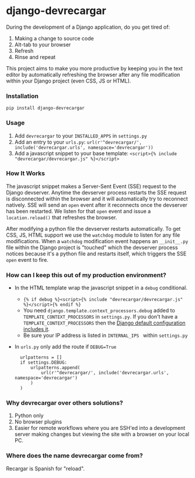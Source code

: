 # django-devrecargar #
During the development of a Django application, do you get tired of:

1. Making a change to source code
1. Alt-tab to your browser
1. Refresh
1. Rinse and repeat

This project aims to make you more productive by keeping you in the text editor by automatically refreshing the browser after any file modification within your Django project (even CSS, JS or HTML).

### Installation ###
`pip install django-devrecargar`

### Usage ###

1. Add `devrecargar` to your `INSTALLED_APPS` in `settings.py`
1. Add an entry to your `urls.py`:
    ```url(r'^devrecargar/', include('devrecargar.urls', namespace='devrecargar'))```
1. Add a javascript snippet to your base template:
    ```<script>{% include "devrecargar/devrecargar.js" %}</script>```
    
### How It Works ###
The javascript snippet makes a Server-Sent Event (SSE) request to the Django devserver. Anytime the devserver process restarts the SSE request is disconnected within the browser and it will automatically try to reconnect natively. SSE will send an `open` event after it reconnects once the devserver has been restarted.  We listen for that `open` event and issue a `location.reload()` that refreshes the browser.

After modifying a python file the devserver restarts automatically.  To get CSS, JS, HTML support we use the `watchdog` module to listen for any file modifications. When a `watchdog` modification event happens an `__init__.py` file within the Django project is "touched" which the devserver process notices because it's a python file and restarts itself, which triggers the SSE `open` event to fire.

### How can I keep this out of my production environment?
* In the HTML template wrap the javascript snippet in a `debug` conditional. 
	* ```{% if debug %}<script>{% include "devrecargar/devrecargar.js" %}</script>{% endif %}```
	* You need `django.template.context_processors.debug` added to `TEMPLATE_CONTEXT_PROCESSORS` in `settings.py`. If you don't have a `TEMPLATE_CONTEXT_PROCESSORS` then the [Django default configuration includes it](https://docs.djangoproject.com/en/1.9/ref/settings/#template-context-processors).
	* Be sure your IP address is listed in `INTERNAL_IPS ` within `settings.py`
* In `urls.py` only add the route if `DEBUG=True`

        urlpatterns = []
        if settings.DEBUG:
            urlpatterns.append(
                url(r'^devrecargar/', include('devrecargar.urls', namespace='devrecargar')
            )
        )
    
### Why devrecargar over others solutions?
1. Python only
1. No browser plugins
1. Easier for remote workflows where you are SSH'ed into a development server making changes but viewing the site with a browser on your local PC.

### Where does the name devrecargar come from?
Recargar is Spanish for "reload".